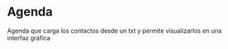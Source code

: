 # Agenda
Agenda que carga los  contactos desde un txt y permite visualizarlos en una interfaz gráfica 
